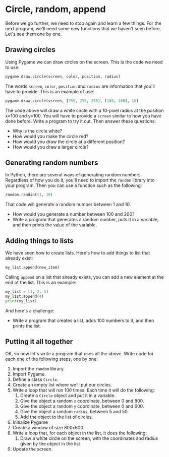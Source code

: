 # Circle, random, append

Before we go further, we need to stop again and learn a few things. For the next program, we'll need some new functions that we haven't seen before. Let's see them one by one.

## Drawing circles

Using Pygame we can draw circles on the screen. This is the code we need to use:

```python
pygame.draw.circle(screen, color, position, radius)
```

The words `screen`, `color`, `position` and `radius` are information that you'll have to provide. This is an example of use:

```python
pygame.draw.circle(screen, [255, 255, 255], [100, 100], 10)
```

The code above will draw a white circle with a 10-pixel radius at the position x=100 and y=100. You will have to provide a `screen` similar to how you have done before. Write a program to try it out. Then answer these questions:

* Why is the circle white?
* How would you make the circle red?
* How would you draw the circle at a different position?
* How would you draw a larger circle?

## Generating random numbers

In Python, there are several ways of generating random numbers. Regardless of how you do it, you'll need to import the `random` library into your program. Then you can use a function such as the following:

```python
random.randint(1, 10)
```

That code will generate a random number between 1 and 10.

* How would you generate a number between 100 and 200?
* Write a program that generates a random number, puts it in a variable, and then prints the value of the variable.

## Adding things to lists

We have seen how to create lists. Here's how to add things to list that already exist:

```python
my_list.append(new_item)
```

Calling `append` on a list that already exists, you can add a new element at the end of the list. This is an example:

```python
my_list = [1, 2, 3]
my_list.append(4)
print(my_list)
```

And here's a challenge:

* Write a program that creates a list, adds 100 numbers to it, and then prints the list.

## Putting it all together

OK, so now let's write a program that uses all the above. Write code for each one of the following steps, one by one:

1. Import the `random` library.
2. Import Pygame.
3. Define a class `Circle`.
4. Create an empty list where we'll put our circles.
5. Write a loop that will run 100 times. Each time it will do the following:
    1. Create a `Circle` object and put it in a variable.
    2. Give the object a random `x` coordinate, between 0 and 800.
    3. Give the object a random `y` coordinate, between 0 and 600.
    4. Give the object a random `radius`, between 5 and 50.
    5. Add the object to the list of circles.
6. Initialize Pygame
7. Create a window of size 800x600
8. Write a loop that, for each object in the list, it does the following:
    1. Draw a white circle on the screen, with the coordinates and radius given by the object in the list
9. Update the screen.
